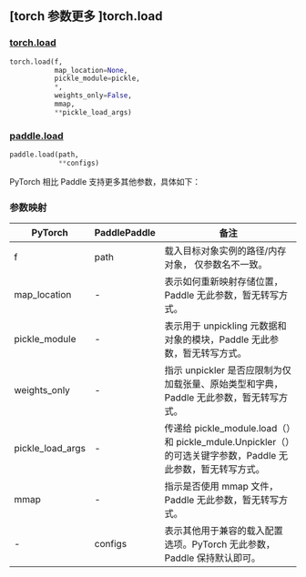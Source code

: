 ## [torch 参数更多 ]torch.load

### [torch.load](https://pytorch.org/docs/stable/generated/torch.load.html?highlight=load#torch.load)

```python
torch.load(f,
           map_location=None,
           pickle_module=pickle,
           *,
           weights_only=False,
           mmap,
           **pickle_load_args)
```

### [paddle.load](https://www.paddlepaddle.org.cn/documentation/docs/zh/develop/api/paddle/load_cn.html#load)

```python
paddle.load(path,
            **configs)
```

PyTorch 相比 Paddle 支持更多其他参数，具体如下：

### 参数映射

| PyTorch          | PaddlePaddle | 备注                                                         |
| ---------------- | ------------ | ------------------------------------------------------------ |
| f                | path         | 载入目标对象实例的路径/内存对象， 仅参数名不一致。           |
| map_location     | -            | 表示如何重新映射存储位置，Paddle 无此参数，暂无转写方式。    |
| pickle_module    | -            | 表示用于 unpickling 元数据和对象的模块，Paddle 无此参数，暂无转写方式。   |
| weights_only     | -            | 指示 unpickler 是否应限制为仅加载张量、原始类型和字典，Paddle 无此参数，暂无转写方式。 |
| pickle_load_args | -            | 传递给 pickle_module.load（）和 pickle_mdule.Unpickler（）的可选关键字参数，Paddle 无此参数，暂无转写方式。 |
| mmap             | -            | 指示是否使用 mmap 文件，Paddle 无此参数，暂无转写方式。 |
| -                | configs      | 表示其他用于兼容的载入配置选项。PyTorch 无此参数，Paddle 保持默认即可。 |
